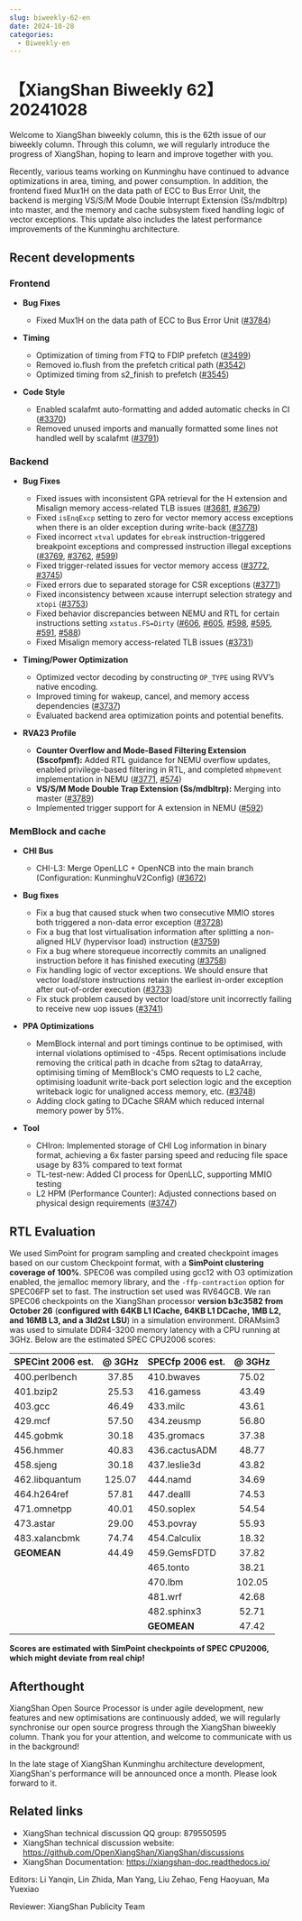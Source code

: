 ```yaml
---
slug: biweekly-62-en
date: 2024-10-28
categories:
  - Biweekly-en
---
```


# 【XiangShan Biweekly 62】20241028

Welcome to XiangShan biweekly column, this is the 62th issue of our biweekly column. Through this column, we will regularly introduce the progress of XiangShan, hoping to learn and improve together with you.

Recently, various teams working on Kunminghu have continued to advance optimizations in area, timing, and power consumption. In addition, the frontend fixed Mux1H on the data path of ECC to Bus Error Unit, the backend is merging VS/S/M Mode Double Interrupt Extension (Ss/mdbltrp) into master, and the memory and cache subsystem fixed handling logic of vector exceptions. This update also includes the latest performance improvements of the Kunminghu architecture.

<!-- more -->
## Recent developments

### Frontend

- **Bug Fixes**
    - Fixed Mux1H on the data path of ECC to Bus Error Unit ([#3784](https://github.com/OpenXiangShan/XiangShan/pull/3784))

- **Timing**
    - Optimization of timing from FTQ to FDIP prefetch ([#3499](https://github.com/OpenXiangShan/XiangShan/pull/3499))
    - Removed io.flush from the prefetch critical path ([#3542](https://github.com/OpenXiangShan/XiangShan/pull/3542))
    - Optimized timing from s2_finish to prefetch ([#3545](https://github.com/OpenXiangShan/XiangShan/pull/3545))

- **Code Style**
    - Enabled scalafmt auto-formatting and added automatic checks in CI ([#3370](https://github.com/OpenXiangShan/XiangShan/pull/3370))
    - Removed unused imports and manually formatted some lines not handled well by scalafmt ([#3791](https://github.com/OpenXiangShan/XiangShan/pull/3791))

### Backend

- **Bug Fixes**
    - Fixed issues with inconsistent GPA retrieval for the H extension and Misalign memory access-related TLB issues ([#3681](https://github.com/OpenXiangShan/XiangShan/pull/3681), [#3679](https://github.com/OpenXiangShan/XiangShan/pull/3679))
    - Fixed `isEnqExcp` setting to zero for vector memory access exceptions when there is an older exception during write-back ([#3778](https://github.com/OpenXiangShan/XiangShan/pull/3778))
    - Fixed incorrect `xtval` updates for `ebreak` instruction-triggered breakpoint exceptions and compressed instruction illegal exceptions ([#3769](https://github.com/OpenXiangShan/XiangShan/pull/3769), [#3762](https://github.com/OpenXiangShan/XiangShan/pull/3762), [#599](https://github.com/OpenXiangShan/XiangShan/pull/599))
    - Fixed trigger-related issues for vector memory access ([#3772](https://github.com/OpenXiangShan/XiangShan/pull/3772), [#3745](https://github.com/OpenXiangShan/XiangShan/pull/3745))
    - Fixed errors due to separated storage for CSR exceptions ([#3771](https://github.com/OpenXiangShan/XiangShan/pull/3771))
    - Fixed inconsistency between xcause interrupt selection strategy and `xtopi` ([#3753](https://github.com/OpenXiangShan/XiangShan/pull/3753))
    - Fixed behavior discrepancies between NEMU and RTL for certain instructions setting `xstatus.FS=Dirty` ([#606](https://github.com/OpenXiangShan/XiangShan/pull/606), [#605](https://github.com/OpenXiangShan/XiangShan/pull/605), [#598](https://github.com/OpenXiangShan/XiangShan/pull/598), [#595](https://github.com/OpenXiangShan/XiangShan/pull/595), [#591](https://github.com/OpenXiangShan/XiangShan/pull/591), [#588](https://github.com/OpenXiangShan/XiangShan/pull/588))
    - Fixed Misalign memory access-related TLB issues ([#3731](https://github.com/OpenXiangShan/XiangShan/pull/3731))

- **Timing/Power Optimization**
    - Optimized vector decoding by constructing `OP_TYPE` using RVV’s native encoding.
    - Improved timing for wakeup, cancel, and memory access dependencies ([#3737](https://github.com/OpenXiangShan/XiangShan/pull/3737))
    - Evaluated backend area optimization points and potential benefits.

- **RVA23 Profile**
    - **Counter Overflow and Mode-Based Filtering Extension (Sscofpmf):** Added RTL guidance for NEMU overflow updates, enabled privilege-based filtering in RTL, and completed `mhpmevent` implementation in NEMU ([#3771](https://github.com/OpenXiangShan/XiangShan/pull/3771), [#574](https://github.com/OpenXiangShan/XiangShan/pull/574))
    - **VS/S/M Mode Double Trap Extension (Ss/mdbltrp):** Merging into master ([#3789](https://github.com/OpenXiangShan/XiangShan/pull/3789))
    - Implemented trigger support for A extension in NEMU ([#592](https://github.com/OpenXiangShan/XiangShan/pull/592))

### MemBlock and cache

- **CHI Bus**
  - CHI-L3: Merge OpenLLC + OpenNCB into the main branch (Configuration: KunminghuV2Config) ([#3672](https://github.com/OpenXiangShan/XiangShan/pull/3672))

- **Bug fixes**
  - Fix a bug that caused stuck when two consecutive MMIO stores both triggered a non-data error exception ([#3728](https://github.com/OpenXiangShan/XiangShan/pull/3728))
  - Fix a bug that lost virtualisation information after splitting a non-aligned HLV (hypervisor load) instruction ([#3759](https://github.com/OpenXiangShan/XiangShan/pull/3759))
  - Fix a bug where storequeue incorrectly commits an unaligned instruction before it has finished executing ([#3758](https://github.com/OpenXiangShan/XiangShan/pull/3758))
  - Fix handling logic of vector exceptions. We should ensure that vector load/store instructions retain the earliest in-order exception after out-of-order execution ([#3733](https://github.com/OpenXiangShan/XiangShan/pull/3733))
  - Fix stuck problem caused by vector load/store unit incorrectly failing to receive new uop issues ([#3741](https://github.com/OpenXiangShan/XiangShan/pull/3741))

- **PPA Optimizations**
  - MemBlock internal and port timings continue to be optimised, with internal violations optimised to -45ps. Recent optimisations include removing the critical path in dcache from s2tag to dataArray, optimising timing of MemBlock's CMO requests to L2 cache, optimising loadunit write-back port selection logic and the exception writeback logic for unaligned access memory, etc. ([#3748](https://github.com/OpenXiangShan/XiangShan/pull/3748))
  - Adding clock gating to DCache SRAM which reduced internal memory power by 51%.

- **Tool**
  - CHIron: Implemented storage of CHI Log information in binary format, achieving a 6x faster parsing speed and reducing file space usage by 83% compared to text format
  - TL-test-new: Added CI process for OpenLLC, supporting MMIO testing
  - L2 HPM (Performance Counter): Adjusted connections based on physical design requirements ([#3747](https://github.com/OpenXiangShan/XiangShan/pull/3747))

## RTL Evaluation

We used SimPoint for program sampling and created checkpoint images based on our custom Checkpoint format, with a **SimPoint clustering coverage of 100%**. SPEC06 was compiled using gcc12 with O3 optimization enabled, the jemalloc memory library, and the `-ffp-contraction` option for SPEC06FP set to fast. The instruction set used was RV64GCB. We ran SPEC06 checkpoints on the XiangShan processor **version b3c3582 from October 26** (**configured with 64KB L1 ICache, 64KB L1 DCache, 1MB L2, and 16MB L3, and a 3ld2st LSU**) in a simulation environment. DRAMsim3 was used to simulate DDR4-3200 memory latency with a CPU running at 3GHz. Below are the estimated SPEC CPU2006 scores:

| SPECint 2006 est. | @ 3GHz | SPECfp 2006 est.  | @ 3GHz |
| :---------------- | :----: | :---------------- | :----: |
| 400.perlbench     | 37.85  | 410.bwaves        | 75.02  |
| 401.bzip2         | 25.53  | 416.gamess        | 43.49  |
| 403.gcc           | 46.49  | 433.milc          | 43.61  |
| 429.mcf           | 57.50  | 434.zeusmp        | 56.80  |
| 445.gobmk         | 30.18  | 435.gromacs       | 37.38  |
| 456.hmmer         | 40.83  | 436.cactusADM     | 48.77  |
| 458.sjeng         | 30.18  | 437.leslie3d      | 43.82  |
| 462.libquantum    | 125.07 | 444.namd          | 34.69  |
| 464.h264ref       | 57.81  | 447.dealII        | 74.53  |
| 471.omnetpp       | 40.01  | 450.soplex        | 54.54  |
| 473.astar         | 29.00  | 453.povray        | 55.93  |
| 483.xalancbmk     | 74.74  | 454.Calculix      | 18.32  |
| **GEOMEAN**       | 44.49  | 459.GemsFDTD      | 37.82  |
|                   |        | 465.tonto         | 38.21  |
|                   |        | 470.lbm           | 102.05 |
|                   |        | 481.wrf           | 42.68  |
|                   |        | 482.sphinx3       | 52.71  |
|                   |        | **GEOMEAN**       | 47.42  |

**Scores are estimated with SimPoint checkpoints of SPEC CPU2006, which might deviate from real chip!**

## Afterthought

XiangShan Open Source Processor is under agile development, new features and new optimisations are continuously added, we will regularly synchronise our open source progress through the XiangShan biweekly column. Thank you for your attention, and welcome to communicate with us in the background!

In the late stage of XiangShan Kunminghu architecture development, XiangShan's performance will be announced once a month. Please look forward to it.

## Related links

* XiangShan technical discussion QQ group: 879550595
* XiangShan technical discussion website: https://github.com/OpenXiangShan/XiangShan/discussions
* XiangShan Documentation: https://xiangshan-doc.readthedocs.io/

Editors: Li Yanqin, Lin Zhida, Man Yang, Liu Zehao, Feng Haoyuan, Ma Yuexiao

Reviewer: XiangShan Publicity Team
